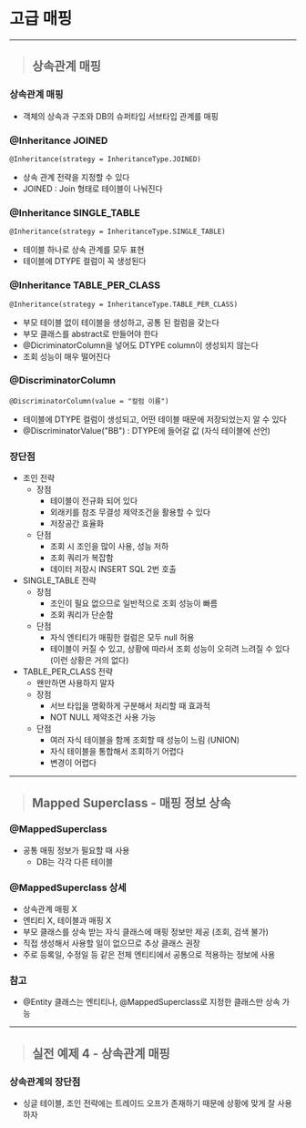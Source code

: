 
# 고급 매핑

----------------------------------------------------------------------------------------------------------------------------------

> ## 상속관계 매핑

### 상속관계 매핑
- 객체의 상속과 구조와 DB의 슈퍼타입 서브타입 관계를 매핑


### @Inheritance JOINED
    @Inheritance(strategy = InheritanceType.JOINED)
- 상속 관계 전략을 지정할 수 있다
- JOINED : Join 형태로 테이블이 나눠진다


### @Inheritance SINGLE_TABLE
    @Inheritance(strategy = InheritanceType.SINGLE_TABLE)
- 테이블 하나로 상속 관계를 모두 표현
- 테이블에 DTYPE 컬럼이 꼭 생성된다


### @Inheritance TABLE_PER_CLASS
    @Inheritance(strategy = InheritanceType.TABLE_PER_CLASS)
- 부모 테이블 없이 테이블을 생성하고, 공통 된 컬럼을 갖는다
- 부모 클래스를 abstract로 만들어야 한다
- @DicriminatorColumn을 넣어도 DTYPE column이 생성되지 않는다
- 조회 성능이 매우 떨어진다


### @DiscriminatorColumn
    @DiscriminatorColumn(value = "컬럼 이름")
- 테이블에 DTYPE 컬럼이 생성되고, 어떤 테이블 때문에 저장되었는지 알 수 있다
- @DiscriminatorValue("BB") : DTYPE에 들어갈 값 (자식 테이블에 선언) 


### 장단점
- 조인 전략
  - 장점
    - 테이블이 전규화 되어 있다
    - 외래키를 참조 무결성 제약조건을 활용할 수 있다
    - 저장공간 효율화
  - 단점
    - 조회 시 조인을 많이 사용, 성능 저하
    - 조회 쿼리가 복잡함
    - 데이터 저장시 INSERT SQL 2번 호출
- SINGLE_TABLE 전략
  - 장점
    - 조인이 필요 없으므로 일반적으로 조회 성능이 빠름
    - 조회 쿼리가 단순함
  - 단점
    - 자식 엔티티가 매핑한 컬럼은 모두 null 허용
    - 테이블이 커질 수 있고, 상황에 따라서 조회 성능이 오히려 느려질 수 있다 (이런 상황은 거의 없다)
- TABLE_PER_CLASS 전략
  - 왠만하면 사용하지 말자
  - 장점
    - 서브 타입을 명확하게 구분해서 처리할 때 효과적
    - NOT NULL 제약조건 사용 가능
  - 단점
    - 여러 자식 테이블을 함께 조회할 때 성능이 느림 (UNION)
    - 자식 테이블을 통합해서 조회하기 어렵다
    - 변경이 어렵다

----------------------------------------------------------------------------------------------------------------------------------

> ## Mapped Superclass - 매핑 정보 상속

### @MappedSuperclass
- 공통 매핑 정보가 필요할 때 사용
  - DB는 각각 다른 테이블


### @MappedSuperclass 상세
- 상속관계 매핑 X
- 엔티티 X, 테이블과 매핑 X
- 부모 클래스를 상속 받는 자식 클래스에 매핑 정보만 제공 (조회, 검색 불가)
- 직접 생성해서 사용할 일이 없으므로 추상 클래스 권장
- 주로 등록일, 수정일 등 같은 전체 엔티티에서 공통으로 적용하는 정보에 사용


### 참고
- @Entity 클래스는 엔티티나, @MappedSuperclass로 지정한 클래스만 상속 가능

----------------------------------------------------------------------------------------------------------------------------------

> ## 실전 예제 4 - 상속관계 매핑

### 상속관계의 장단점
- 싱글 테이블, 조인 전략에는 트레이드 오프가 존재하기 때문에 상황에 맞게 잘 사용하자




























